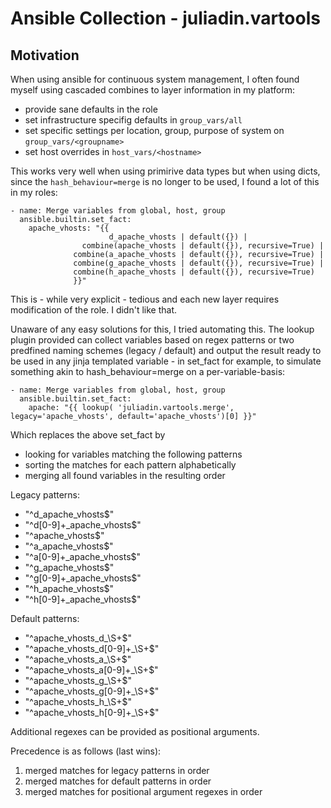 # Ansible Collection - juliadin.vartools

## Motivation

When using ansible for continuous system management, I often found myself using cascaded combines to layer information in my platform:

- provide sane defaults in the role
- set infrastructure specifig defaults in `group_vars/all`
- set specific settings per location, group, purpose of system on `group_vars/<groupname>`
- set host overrides in `host_vars/<hostname>`
 
This works very well when using primirive data types but when using dicts, since the `hash_behaviour=merge` is no longer to be used, I found a lot of this in my roles:

    - name: Merge variables from global, host, group
      ansible.builtin.set_fact:
        apache_vhosts: "{{
                          d_apache_vhosts | default({}) |
                    combine(apache_vhosts | default({}), recursive=True) |
                  combine(a_apache_vhosts | default({}), recursive=True) |
                  combine(g_apache_vhosts | default({}), recursive=True) |
                  combine(h_apache_vhosts | default({}), recursive=True)
                  }}"

This is - while very explicit - tedious and each new layer requires modification of the role. I didn't like that.

Unaware of any easy solutions for this, I tried automating this. The lookup plugin provided can collect variables based on regex patterns or two predfined naming schemes (legacy / default) and output the result ready to be used in any jinja templated variable - in set_fact for example, to simulate something akin to hash_behaviour=merge on a per-variable-basis:

    - name: Merge variables from global, host, group
      ansible.builtin.set_fact:
        apache: "{{ lookup( 'juliadin.vartools.merge', legacy='apache_vhosts', default='apache_vhosts')[0] }}"

Which replaces the above set_fact by

- looking for variables matching the following patterns
- sorting the matches for each pattern alphabetically
- merging all found variables in the resulting order

Legacy patterns:

- "^d_apache_vhosts$"
- "^d[0-9]+_apache_vhosts$"
- "^apache_vhosts$"
- "^a_apache_vhosts$"
- "^a[0-9]+_apache_vhosts$"
- "^g_apache_vhosts$"
- "^g[0-9]+_apache_vhosts$"
- "^h_apache_vhosts$"
- "^h[0-9]+_apache_vhosts$"

Default patterns:

- "^apache_vhosts_d_\\S+$"
- "^apache_vhosts_d[0-9]+_\\S+$"
- "^apache_vhosts_a_\\S+$"
- "^apache_vhosts_a[0-9]+_\\S+$"
- "^apache_vhosts_g_\\S+$"
- "^apache_vhosts_g[0-9]+_\\S+$"
- "^apache_vhosts_h_\\S+$"
- "^apache_vhosts_h[0-9]+_\\S+$"

Additional regexes can be provided as positional arguments.

Precedence is as follows (last wins):

1. merged matches for legacy patterns in order
1. merged matches for default patterns in order
1. merged matches for positional argument regexes in order

